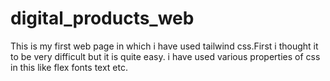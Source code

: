 # digital_products_web
This is my first web page in which i have used tailwind css.First i thought it to be very difficult but it is quite easy.
i have used various properties of css in this like flex fonts text etc.
